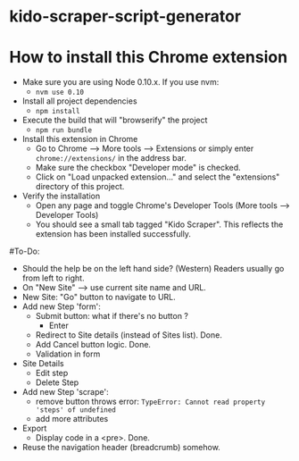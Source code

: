 kido-scraper-script-generator
=============================

# How to install this Chrome extension
- Make sure you are using Node 0.10.x. If you use nvm:
	- `nvm use 0.10`
- Install all project dependencies
	- `npm install`
- Execute the build that will "browserify" the project
    - `npm run bundle`
- Install this extension in Chrome
	- Go to Chrome --> More tools --> Extensions or simply enter `chrome://extensions/` in the address bar.
	- Make sure the checkbox "Developer mode" is checked.
	- Click on "Load unpacked extension..." and select the "extensions" directory of this project.
- Verify the installation
	- Open any page and toggle Chrome's Developer Tools (More tools --> Developer Tools)
	- You should see a small tab tagged "Kido Scraper". This reflects the extension has been installed successfully.

#To-Do:

- Should the help be on the left hand side? (Western) Readers usually  go from left to right.
- On "New Site" --> use current site name and URL.
- New Site: "Go" button to navigate to URL.
- Add new Step 'form':
	- Submit button: what if there's no button ?
		* Enter
	- Redirect to Site details (instead of Sites list). Done.
	- Add Cancel button logic. Done.
	- Validation in form
- Site Details
	- Edit step
	- Delete Step
- Add new Step 'scrape':
	- remove button throws error: `TypeError: Cannot read property 'steps' of undefined`
	- add more attributes
- Export
	- Display code in a \<pre\>. Done.
- Reuse the navigation header (breadcrumb) somehow.